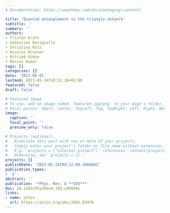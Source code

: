 ```yaml
---
# Documentation: https://wowchemy.com/docs/managing-content/

title: 'Quantum entanglement in the triangle network'
subtitle: ''
summary: ''
authors:
- Tristan Kraft
- Sébastien Designolle
- Christina Ritz
- Nicolas Brunner
- Otfried Gühne
- Marcus Huber
tags: []
categories: []
date: '2021-06-01'
lastmod: 2023-05-24T10:51:28+02:00
featured: false
draft: false

# Featured image
# To use, add an image named `featured.jpg/png` to your page's folder.
# Focal points: Smart, Center, TopLeft, Top, TopRight, Left, Right, BottomLeft, Bottom, BottomRight.
image:
  caption: ''
  focal_point: ''
  preview_only: false

# Projects (optional).
#   Associate this post with one or more of your projects.
#   Simply enter your project's folder or file name without extension.
#   E.g. `projects = ["internal-project"]` references `content/project/deep-learning/index.md`.
#   Otherwise, set `projects = []`.
projects: []
publishDate: '2023-05-24T09:12:08.386668Z'
publication_types:
- '2'
abstract: ''
publication: '*Phys. Rev. A **103***'
doi: 10.1103/PhysRevA.103.L060401
links:
- name: arXiv
  url: https://arxiv.org/abs/2002.03970
---
```

